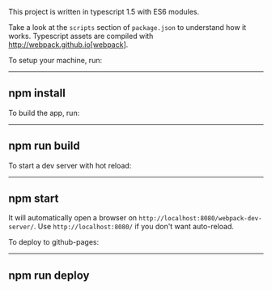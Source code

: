 This project is written in typescript 1.5 with ES6 modules.

Take a look at the `scripts` section of `package.json` to understand how it works.
Typescript assets are compiled with http://webpack.github.io[webpack].

To setup your machine, run:

---
npm install
---

To build the app, run:

----
npm run build
----

To start a dev server with hot reload:

----
npm start
----

It will automatically open a browser on `http://localhost:8080/webpack-dev-server/`.
Use `http://localhost:8080/` if you don't want auto-reload.

To deploy to github-pages:

----
npm run deploy
----
